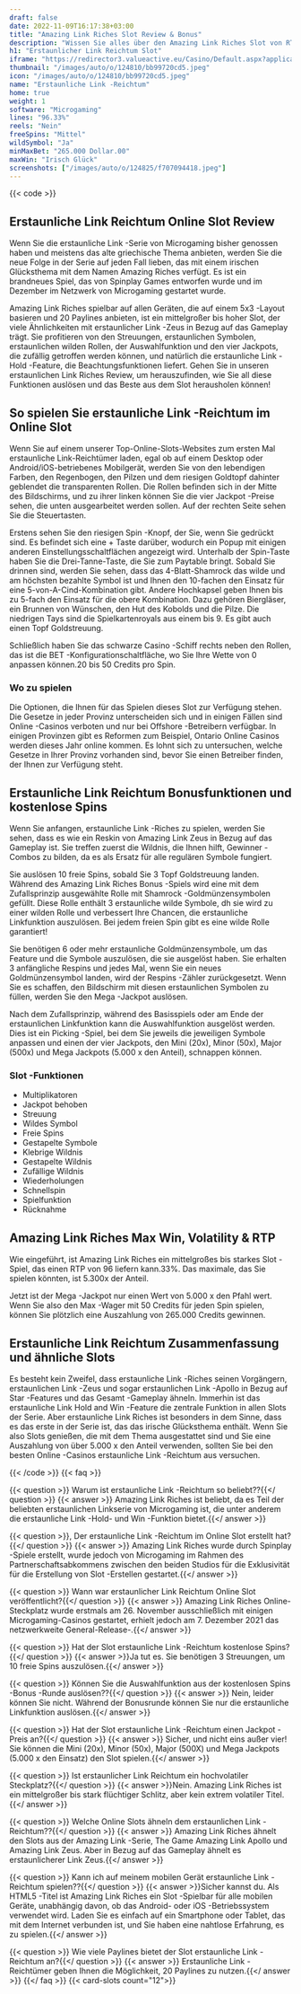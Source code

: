 ```yaml
---
draft: false
date: 2022-11-09T16:17:38+03:00
title: "Amazing Link Riches Slot Review & Bonus"
description: "Wissen Sie alles über den Amazing Link Riches Slot von RTP, Volatilität, Funktionen, Auszahlungen von Microgaming und erhalten Sie kostenlose Spins und Boni von den besten Online -Casinos!"
h1: "Erstaunlicher Link Reichtum Slot"
iframe: "https://redirector3.valueactive.eu/Casino/Default.aspx?applicationid=1023&theme=quickfiressl&usertype=5&sext1=demo&sext2=demo&csid=1867&serverid=1867&variant=MAL-Demo&gameid=amazingLinkRichesDesktop&ul=en&allowmixedMode=1&bypassFlashPrompt=1&preferexternal=1&callback=cms.widget.Game.externalEventHandler&lobbyURL=https://slotcatalog.com/en/slots/Amazing-Link-Riches"
thumbnail: "/images/auto/o/124810/bb99720cd5.jpeg"
icon: "/images/auto/o/124810/bb99720cd5.jpeg"
name: "Erstaunliche Link -Reichtum"
home: true
weight: 1
software: "Microgaming"
lines: "96.33%"
reels: "Nein"
freeSpins: "Mittel"
wildSymbol: "Ja"
minMaxBet: "265.000 Dollar.00"
maxWin: "Irisch Glück"
screenshots: ["/images/auto/o/124825/f707094418.jpeg"]
---
```


{{< code >}}<h2>Erstaunliche Link Reichtum Online Slot Review</h2><p>Wenn Sie die erstaunliche Link -Serie von Microgaming bisher genossen haben und meistens das alte griechische Thema anbieten, werden Sie die neue Folge in der Serie auf jeden Fall lieben, das mit einem irischen Glücksthema mit dem Namen Amazing Riches verfügt. Es ist ein brandneues Spiel, das von Spinplay Games entworfen wurde und im Dezember im Netzwerk von Microgaming gestartet wurde.</p><p>Amazing Link Riches spielbar auf allen Geräten, die auf einem 5x3 -Layout basieren und 20 Paylines anbieten, ist ein mittelgroßer bis hoher Slot, der viele Ähnlichkeiten mit erstaunlicher Link -Zeus in Bezug auf das Gameplay trägt. Sie profitieren von den Streuungen, erstaunlichen Symbolen, erstaunlichen wilden Rollen, der Auswahlfunktion und den vier Jackpots, die zufällig getroffen werden können, und natürlich die erstaunliche Link -Hold -Feature, die Beachtungsfunktionen liefert. Gehen Sie in unseren erstaunlichen Link Riches Review, um herauszufinden, wie Sie all diese Funktionen auslösen und das Beste aus dem Slot herausholen können!</p><h2>So spielen Sie erstaunliche Link -Reichtum im Online Slot</h2><p>Wenn Sie auf einem unserer Top-Online-Slots-Websites zum ersten Mal erstaunliche Link-Reichtümer laden, egal ob auf einem Desktop oder Android/iOS-betriebenes Mobilgerät, werden Sie von den lebendigen Farben, den Regenbogen, den Pilzen und dem riesigen Goldtopf dahinter geblendet die transparenten Rollen. Die Rollen befinden sich in der Mitte des Bildschirms, und zu ihrer linken können Sie die vier Jackpot -Preise sehen, die unten ausgearbeitet werden sollen. Auf der rechten Seite sehen Sie die Steuertasten.</p><p>Erstens sehen Sie den riesigen Spin -Knopf, der Sie, wenn Sie gedrückt sind. Es befindet sich eine + Taste darüber, wodurch ein Popup mit einigen anderen Einstellungsschaltflächen angezeigt wird. Unterhalb der Spin-Taste haben Sie die Drei-Tanne-Taste, die Sie zum Paytable bringt. Sobald Sie drinnen sind, werden Sie sehen, dass das 4-Blatt-Shamrock das wilde und am höchsten bezahlte Symbol ist und Ihnen den 10-fachen den Einsatz für eine 5-von-A-Cind-Kombination gibt. Andere Hochkapsel geben Ihnen bis zu 5-fach den Einsatz für die obere Kombination. Dazu gehören Biergläser, ein Brunnen von Wünschen, den Hut des Kobolds und die Pilze. Die niedrigen Tays sind die Spielkartenroyals aus einem bis 9. Es gibt auch einen Topf Goldstreuung.</p><p>Schließlich haben Sie das schwarze Casino -Schiff rechts neben den Rollen, das ist die BET -Konfigurationschaltfläche, wo Sie Ihre Wette von 0 anpassen können.20 bis 50 Credits pro Spin.</p><p> </p><h3>Wo zu spielen</h3><p>Die Optionen, die Ihnen für das Spielen dieses Slot zur Verfügung stehen. Die Gesetze in jeder Provinz unterscheiden sich und in einigen Fällen sind Online -Casinos verboten und nur bei Offshore -Betreibern verfügbar. In einigen Provinzen gibt es Reformen zum Beispiel, Ontario Online Casinos werden dieses Jahr online kommen. Es lohnt sich zu untersuchen, welche Gesetze in Ihrer Provinz vorhanden sind, bevor Sie einen Betreiber finden, der Ihnen zur Verfügung steht.</p><h2>Erstaunliche Link Reichtum Bonusfunktionen und kostenlose Spins</h2><p>Wenn Sie anfangen, erstaunliche Link -Riches zu spielen, werden Sie sehen, dass es wie ein Reskin von Amazing Link Zeus in Bezug auf das Gameplay ist. Sie treffen zuerst die Wildnis, die Ihnen hilft, Gewinner -Combos zu bilden, da es als Ersatz für alle regulären Symbole fungiert.</p><p>Sie auslösen 10 freie Spins, sobald Sie 3 Topf Goldstreuung landen. Während des Amazing Link Riches Bonus -Spiels wird eine mit dem Zufallsprinzip ausgewählte Rolle mit Shamrock -Goldmünzensymbolen gefüllt. Diese Rolle enthält 3 erstaunliche wilde Symbole, dh sie wird zu einer wilden Rolle und verbessert Ihre Chancen, die erstaunliche Linkfunktion auszulösen. Bei jedem freien Spin gibt es eine wilde Rolle garantiert!</p><p>Sie benötigen 6 oder mehr erstaunliche Goldmünzensymbole, um das Feature und die Symbole auszulösen, die sie ausgelöst haben. Sie erhalten 3 anfängliche Respins und jedes Mal, wenn Sie ein neues Goldmünzensymbol landen, wird der Respins -Zähler zurückgesetzt. Wenn Sie es schaffen, den Bildschirm mit diesen erstaunlichen Symbolen zu füllen, werden Sie den Mega -Jackpot auslösen.</p><p>Nach dem Zufallsprinzip, während des Basisspiels oder am Ende der erstaunlichen Linkfunktion kann die Auswahlfunktion ausgelöst werden. Dies ist ein Picking -Spiel, bei dem Sie jeweils die jeweiligen Symbole anpassen und einen der vier Jackpots, den Mini (20x), Minor (50x), Major (500x) und Mega Jackpots (5.000 x den Anteil), schnappen können.</p><h3>
Slot -Funktionen</h3><ul>
<li></span>
Multiplikatoren</li>
<li></span>
Jackpot behoben</li>
<li></span>
Streuung</li>
<li></span>
Wildes Symbol</li>
<li></span>
Freie Spins</li>
<li></span>
Gestapelte Symbole</li>
<li></span>
Klebrige Wildnis</li>
<li></span>
Gestapelte Wildnis</li>
<li></span>
Zufällige Wildnis</li>
<li></span>
Wiederholungen</li>
<li></span>
Schnellspin</li>
<li></span>
Spielfunktion</li>
<li></span>
Rücknahme</li></ul><h2>Amazing Link Riches Max Win, Volatility & RTP</h2><p>Wie eingeführt, ist Amazing Link Riches ein mittelgroßes bis starkes Slot -Spiel, das einen RTP von 96 liefern kann.33%. Das maximale, das Sie spielen könnten, ist 5.300x der Anteil.</p><p>Jetzt ist der Mega -Jackpot nur einen Wert von 5.000 x den Pfahl wert. Wenn Sie also den Max -Wager mit 50 Credits für jeden Spin spielen, können Sie plötzlich eine Auszahlung von 265.000 Credits gewinnen.</p><h2>Erstaunliche Link Reichtum Zusammenfassung und ähnliche Slots</h2><p>Es besteht kein Zweifel, dass erstaunliche Link -Riches seinen Vorgängern, erstaunlichen Link -Zeus und sogar erstaunlichen Link -Apollo in Bezug auf Star -Features und das Gesamt -Gameplay ähneln. Immerhin ist das erstaunliche Link Hold and Win -Feature die zentrale Funktion in allen Slots der Serie. Aber erstaunliche Link Riches ist besonders in dem Sinne, dass es das erste in der Serie ist, das das irische Glücksthema enthält. Wenn Sie also Slots genießen, die mit dem Thema ausgestattet sind und Sie eine Auszahlung von über 5.000 x den Anteil verwenden, sollten Sie bei den besten Online -Casinos erstaunliche Link -Reichtum aus versuchen.</p>
{{< /code >}}
{{< faq >}}

{{< question >}} Warum ist erstaunliche Link -Reichtum so beliebt??{{</ question >}}
{{< answer >}} Amazing Link Riches ist beliebt, da es Teil der beliebten erstaunlichen Linkserie von Microgaming ist, die unter anderem die erstaunliche Link -Hold- und Win -Funktion bietet.{{</ answer >}}

{{< question >}}, Der erstaunliche Link -Reichtum im Online Slot erstellt hat?{{</ question >}}
{{< answer >}} Amazing Link Riches wurde durch Spinplay -Spiele erstellt, wurde jedoch von Microgaming im Rahmen des Partnerschaftsabkommens zwischen den beiden Studios für die Exklusivität für die Erstellung von Slot -Erstellen gestartet.{{</ answer >}}

{{< question >}} Wann war erstaunlicher Link Reichtum Online Slot veröffentlicht?{{</ question >}}
{{< answer >}} Amazing Link Riches Online-Steckplatz wurde erstmals am 26. November ausschließlich mit einigen Microgaming-Casinos gestartet, erhielt jedoch am 7. Dezember 2021 das netzwerkweite General-Release-.{{</ answer >}}

{{< question >}} Hat der Slot erstaunliche Link -Reichtum kostenlose Spins?{{</ question >}}
{{< answer >}}Ja tut es. Sie benötigen 3 Streuungen, um 10 freie Spins auszulösen.{{</ answer >}}

{{< question >}} Können Sie die Auswahlfunktion aus der kostenlosen Spins -Bonus -Runde auslösen??{{</ question >}}
{{< answer >}} Nein, leider können Sie nicht. Während der Bonusrunde können Sie nur die erstaunliche Linkfunktion auslösen.{{</ answer >}}

{{< question >}} Hat der Slot erstaunliche Link -Reichtum einen Jackpot -Preis an?{{</ question >}}
{{< answer >}} Sicher, und nicht eins außer vier! Sie können die Mini (20x), Minor (50x), Major (500X) und Mega Jackpots (5.000 x den Einsatz) den Slot spielen.{{</ answer >}}

{{< question >}} Ist erstaunlicher Link Reichtum ein hochvolatiler Steckplatz?{{</ question >}}
{{< answer >}}Nein. Amazing Link Riches ist ein mittelgroßer bis stark flüchtiger Schlitz, aber kein extrem volatiler Titel.{{</ answer >}}

{{< question >}} Welche Online Slots ähneln dem erstaunlichen Link -Reichtum??{{</ question >}}
{{< answer >}} Amazing Link Riches ähnelt den Slots aus der Amazing Link -Serie, The Game Amazing Link Apollo und Amazing Link Zeus. Aber in Bezug auf das Gameplay ähnelt es erstaunlicherer Link Zeus.{{</ answer >}}

{{< question >}} Kann ich auf meinem mobilen Gerät erstaunliche Link -Reichtum spielen??{{</ question >}}
{{< answer >}}Sicher kannst du. Als HTML5 -Titel ist Amazing Link Riches ein Slot -Spielbar für alle mobilen Geräte, unabhängig davon, ob das Android- oder iOS -Betriebssystem verwendet wird. Laden Sie es einfach auf ein Smartphone oder Tablet, das mit dem Internet verbunden ist, und Sie haben eine nahtlose Erfahrung, es zu spielen.{{</ answer >}}

{{< question >}} Wie viele Paylines bietet der Slot erstaunliche Link -Reichtum an?{{</ question >}}
{{< answer >}} Erstaunliche Link -Reichtümer geben Ihnen die Möglichkeit, 20 Paylines zu nutzen.{{</ answer >}}
{{</ faq >}}
{{< card-slots count="12">}}